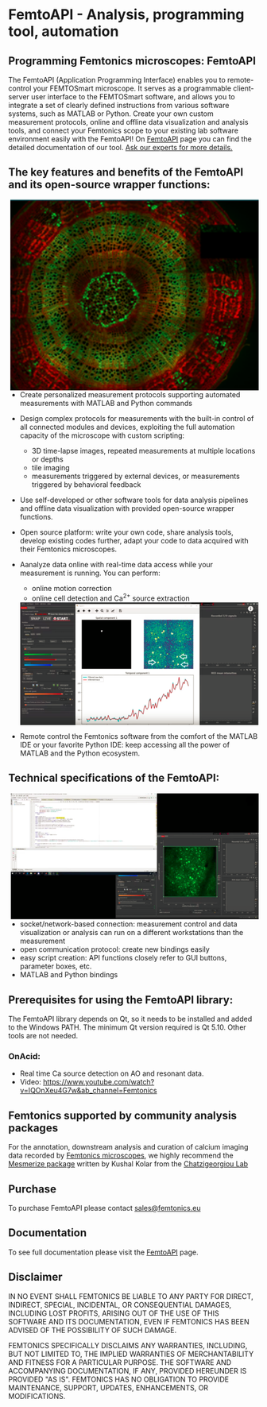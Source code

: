 # FemtoAPI - Analysis, programming tool, automation


## Programming Femtonics microscopes: FemtoAPI

The FemtoAPI (Application Programming Interface) enables you to remote-control your FEMTOSmart
microscope. It serves as a programmable client-server user interface to the FEMTOSmart software,
and allows you to integrate a set of clearly defined instructions from various software systems,
such as MATLAB or Python. 
Create your own custom measurement protocols, online and offline data visualization and analysis
tools, and connect your Femtonics scope to your existing lab software environment easily with the FemtoAPI!
On [FemtoAPI](https://kb.femtonics.eu/display/SUP/FemtoAPI+1.0) page you can find the detailed documentation of our tool.
[Ask our experts for more details.](mailto:info@femtonics.eu)


## The key features and benefits of the FemtoAPI and its open-source wrapper functions: 

<img src="https://github.com/Femtonics/FemtoAPI/blob/main/docs/img/Picture1.png" width="500" align="right">

- Create personalized measurement protocols supporting automated measurements with MATLAB and Python commands  
- Design complex protocols for measurements with the built-in control of all connected modules and devices, exploiting the full automation capacity of the microscope with custom scripting:
  - 3D time-lapse images, repeated measurements at multiple locations or depths 
  - tile imaging
  - measurements triggered by external devices, or measurements triggered by behavioral feedback

- Use self-developed or other software tools for data analysis pipelines and offline data visualization with provided open-source wrapper functions.
- Open source platform: write your own code, share analysis tools, develop existing codes further, adapt your code to data acquired with their Femtonics microscopes.
- Aanalyze data online with real-time data access while your measurement is running. You can perform:
  - online motion correction
  - online cell detection and Ca<sup>2+</sup> source extraction
  
  <img src="https://github.com/Femtonics/FemtoAPI/blob/main/docs/img/Picture2.png" width="500" align="center">
  
- Remote control the Femtonics software from the comfort of the MATLAB IDE or your favorite Python IDE: keep accessing all the power of MATLAB and the Python ecosystem.  

## Technical specifications of the FemtoAPI:

  <img src="https://github.com/Femtonics/FemtoAPI/blob/main/docs/img/Picture3.png" width="500" align="right">

  - socket/network-based connection: measurement control and data visualization or analysis can run on a different workstations than the measurement  
  - open communication protocol: create new bindings easily
  - easy script creation: API functions closely refer to GUI buttons, parameter boxes, etc.
  - MATLAB and Python bindings

## Prerequisites for using the FemtoAPI library:
The FemtoAPI library depends on Qt, so it needs to be installed and added to the Windows PATH. The minimum Qt version required is Qt 5.10. Other tools are not needed.
### OnAcid:
- Real time Ca source detection on AO and resonant data.
- Video: https://www.youtube.com/watch?v=IQOnXeu4G7w&ab_channel=Femtonics

## Femtonics supported by community analysis packages
For the annotation, downstream analysis and curation of calcium imaging data recorded by [Femtonics microscopes](https://femtonics.eu/products/), we highly recommend the [Mesmerize package](https://github.com/kushalkolar/MESmerize) written by Kushal Kolar from the [Chatzigeorgiou Lab](https://www.chatzigeorgioulab.com/)
  
## Purchase

To purchase FemtoAPI please contact sales@femtonics.eu

## Documentation
To see full documentation please visit the [FemtoAPI](https://kb.femtonics.eu/display/SUP/FemtoAPI+1.0) page.

## Disclaimer
IN NO EVENT SHALL FEMTONICS BE LIABLE TO ANY PARTY FOR DIRECT, INDIRECT, SPECIAL, 
INCIDENTAL, OR CONSEQUENTIAL DAMAGES, INCLUDING LOST PROFITS, ARISING OUT OF 
THE USE OF THIS SOFTWARE AND ITS DOCUMENTATION, EVEN IF FEMTONICS HAS BEEN 
ADVISED OF THE POSSIBILITY OF SUCH DAMAGE.

FEMTONICS SPECIFICALLY DISCLAIMS ANY WARRANTIES, INCLUDING, BUT NOT LIMITED TO, 
THE IMPLIED WARRANTIES OF MERCHANTABILITY AND FITNESS FOR A PARTICULAR 
PURPOSE. THE SOFTWARE AND ACCOMPANYING DOCUMENTATION, IF ANY, PROVIDED 
HEREUNDER IS PROVIDED "AS IS". FEMTONICS HAS NO OBLIGATION TO PROVIDE 
MAINTENANCE, SUPPORT, UPDATES, ENHANCEMENTS, OR MODIFICATIONS.
